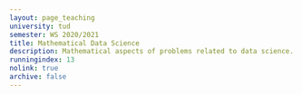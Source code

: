 ```yaml
---
layout: page_teaching
university: tud
semester: WS 2020/2021
title: Mathematical Data Science
description: Mathematical aspects of problems related to data science.
runningindex: 13
nolink: true
archive: false
---
```

